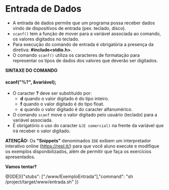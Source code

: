 # Entrada de Dados
+ A entrada de dados permite que um programa possa receber dados vindo de dispositivos de entrada (pex. teclado, disco). 
+ `scanf()` tem a função de mover para a variável associada ao comando, os valores digitados no teclado.
+ Para execução do comando de entrada é obrigatória a presença da diretiva: <strong>#include<stdio.h></strong>. 
+ O comando `scanf()` utiliza os caracteres de formatação para representar os tipos de dados dos valores que deverão ser digitados. <br />
 
**SINTAXE DO COMANDO** <br />
#### **scanf("%?", &variável);**<br />

+ O caracter **?** deve ser substituído por:
  - **d** quando o valor digitado é do tipo inteiro.
  - **f** quando o valor digitado é do tipo float.
  - **c** quando o valor digitado é do caracter alfanumérico.
+ O comando `scanf` move o valor digitado pelo usuário (teclado) para a variável associada. 
+ É obrigatório o uso do caracter `&(E comercial)` na frente da variável que irá receber o valor digitado.

<strong>ATENÇÃO:</strong> Os <strong>"Snippets"</strong> denominados `IDE` exibem um interpretador interativo online (https://repl.it/) para que você aluno execute e modifique os exemplos disponibilizados, além de permitir que faça os exercícios apresentados.

<strong>Vamos tentar?</strong>

@[IDE]({"stubs": ["./www/ExemploEntrada"],"command": "sh /project/target/www/entrada.sh"
})

